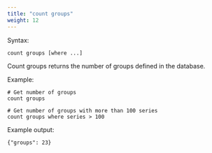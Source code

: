 ```yaml
---
title: "count groups"
weight: 12
---
```


Syntax:

	count groups [where ...]

Count groups returns the number of groups defined in the database.

Example:

	# Get number of groups
	count groups

	# Get number of groups with more than 100 series
	count groups where series > 100

Example output:

	{"groups": 23}